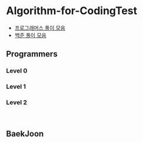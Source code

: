 # Algorithm-for-CodingTest

- [프로그래머스 풀이 모음](#Programmers)
- [백준 풀이 모음](#BeakJoon)
  <br />

## Programmers

### Level 0

### Level 1

### Level 2

<br />

## BaekJoon

